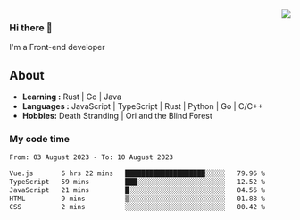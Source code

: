 <img align='right' src="https://github-readme-stats.vercel.app/api?username=strugglebak&show_icons=true">

### Hi there 👋

I'm a Front-end developer

## About

-  **Learning :** Rust | Go | Java
-  **Languages :** JavaScript | TypeScript | Rust | Python | Go | C/C++
-  **Hobbies:** Death Stranding | Ori and the Blind Forest

### My code time

<!--START_SECTION:waka-->

```txt
From: 03 August 2023 - To: 10 August 2023

Vue.js       6 hrs 22 mins   ████████████████████░░░░░   79.96 %
TypeScript   59 mins         ███░░░░░░░░░░░░░░░░░░░░░░   12.52 %
JavaScript   21 mins         █░░░░░░░░░░░░░░░░░░░░░░░░   04.56 %
HTML         9 mins          ▒░░░░░░░░░░░░░░░░░░░░░░░░   01.88 %
CSS          2 mins          ░░░░░░░░░░░░░░░░░░░░░░░░░   00.42 %
```

<!--END_SECTION:waka-->
